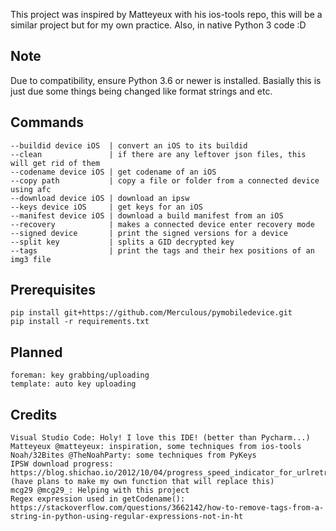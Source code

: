 This project was inspired by Matteyeux with his ios-tools repo, this will be a similar project but for my own practice. Also, in native Python 3 code :D

## Note

Due to compatibility, ensure Python 3.6 or newer is installed. Basially this is just due some things being changed like format strings and etc.

## Commands

    --buildid device iOS  | convert an iOS to its buildid
    --clean               | if there are any leftover json files, this will get rid of them
    --codename device iOS | get codename of an iOS
    --copy path           | copy a file or folder from a connected device using afc
    --download device iOS | download an ipsw
    --keys device iOS     | get keys for an iOS
    --manifest device iOS | download a build manifest from an iOS
    --recovery            | makes a connected device enter recovery mode
    --signed device       | print the signed versions for a device
    --split key           | splits a GID decrypted key
    --tags                | print the tags and their hex positions of an img3 file

## Prerequisites

    pip install git+https://github.com/Merculous/pymobiledevice.git
    pip install -r requirements.txt

## Planned

    foreman: key grabbing/uploading
    template: auto key uploading

## Credits

    Visual Studio Code: Holy! I love this IDE! (better than Pycharm...)
    Matteyeux @matteyeux: inspiration, some techniques from ios-tools
    Noah/32Bites @TheNoahParty: some techniques from PyKeys
    IPSW download progress: https://blog.shichao.io/2012/10/04/progress_speed_indicator_for_urlretrieve_in_python.html (have plans to make my own function that will replace this)
    mcg29 @mcg29_: Helping with this project
    Regex expression used in getCodename(): https://stackoverflow.com/questions/3662142/how-to-remove-tags-from-a-string-in-python-using-regular-expressions-not-in-ht
